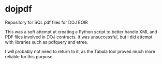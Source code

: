 # dojpdf
Repository for SQL pdf files for DOJ EOIR

This was a soft attempt at creating a Python script to better handle XML and PDF files involved in DOJ contracts. It was unsuccessful, but I did attempt with libraries such as pdfquery and etree.

I will probably not need to return to it, as the Tabula tool proved much more reliable for this purpose.
